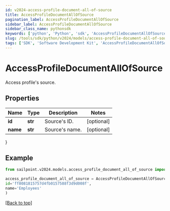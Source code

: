 ```yaml
---
id: v2024-access-profile-document-all-of-source
title: AccessProfileDocumentAllOfSource
pagination_label: AccessProfileDocumentAllOfSource
sidebar_label: AccessProfileDocumentAllOfSource
sidebar_class_name: pythonsdk
keywords: ['python', 'Python', 'sdk', 'AccessProfileDocumentAllOfSource', 'V2024AccessProfileDocumentAllOfSource'] 
slug: /tools/sdk/python/v2024/models/access-profile-document-all-of-source
tags: ['SDK', 'Software Development Kit', 'AccessProfileDocumentAllOfSource', 'V2024AccessProfileDocumentAllOfSource']
---
```


# AccessProfileDocumentAllOfSource

Access profile's source.

## Properties

Name | Type | Description | Notes
------------ | ------------- | ------------- | -------------
**id** | **str** | Source's ID. | [optional] 
**name** | **str** | Source's name. | [optional] 
}

## Example

```python
from sailpoint.v2024.models.access_profile_document_all_of_source import AccessProfileDocumentAllOfSource

access_profile_document_all_of_source = AccessProfileDocumentAllOfSource(
id='ff8081815757d4fb0157588f3d9d008f',
name='Employees'
)

```
[[Back to top]](#) 

